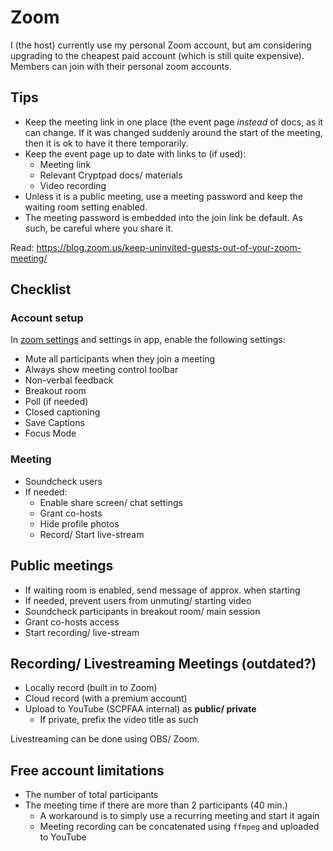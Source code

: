 # Zoom

I (the host) currently use my personal Zoom account, but am considering upgrading to the cheapest paid account (which is still quite expensive). Members can join with their personal zoom accounts.

## Tips

- Keep the meeting link in one place (the event page *instead* of docs, as it can change. If it was changed suddenly around the start of the meeting, then it is ok to have it there temporarily.
- Keep the event page up to date with links to (if used):
  - Meeting link
  - Relevant Cryptpad docs/ materials
  - Video recording
- Unless it is a public meeting, use a meeting password and keep the waiting room setting enabled.
- The meeting password is embedded into the join link be default. As such, be careful where you share it.

Read: https://blog.zoom.us/keep-uninvited-guests-out-of-your-zoom-meeting/

## Checklist

### Account setup

In [zoom settings](https://zoom.us/profile/setting) and settings in app, enable the following settings:

- Mute all participants when they join a meeting
- Always show meeting control toolbar
- Non-verbal feedback
- Breakout room
- Poll (if needed)
- Closed captioning
- Save Captions
- Focus Mode

### Meeting

- Soundcheck users
- If needed:
  - Enable share screen/ chat settings
  - Grant co-hosts
  - Hide profile photos
  - Record/ Start live-stream

## Public meetings

- If waiting room is enabled, send message of approx. when starting
- If needed, prevent users from unmuting/ starting video
- Soundcheck participants in breakout room/ main session
- Grant co-hosts access
- Start recording/ live-stream

## Recording/ Livestreaming Meetings (outdated?)

- Locally record (built in to Zoom)
- Cloud record (with a premium account)
- Upload to YouTube (SCPFAA internal) as **public/ private**
  - If private, prefix the video title as such

Livestreaming can be done using OBS/ Zoom.

## Free account limitations

- The number of total participants
- The meeting time if there are more than 2 participants (40 min.)
  - A workaround is to simply use a recurring meeting and start it again
  - Meeting recording can be concatenated using `ffmpeg` and uploaded to YouTube
